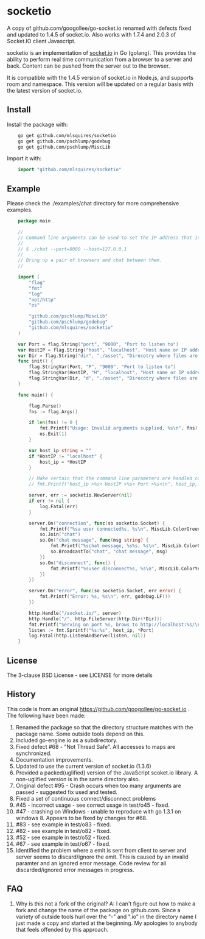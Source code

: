 # socketio

A copy of github.com/googollee/go-socket.io renamed with defects fixed and updated to 1.4.5 of socket.io.
Also works with 1.7.4 and 2.0.3 of Socket.IO client Javascript.

socketio is an implementation of [socket.io](http://socket.io) in Go (golang).
This provides the ability to perform real time communication from a browser
to a server and back.  Content can be pushed from the server out to
the browser.

It is compatible with the 1.4.5 version of socket.io in Node.js, and supports room and namespace.
This version will be updated on a regular basis with the latest version of socket.io.

## Install

Install the package with:

```bash
	go get github.com/mlsquires/socketio
	go get github.com/pschlump/godebug
	go get github.com/pschlump/MiscLib
```

Import it with:

```go
	import "github.com/mlsquires/socketio"
```

## Example

Please check the ./examples/chat directory for more comprehensive examples.

```go
	package main

	//
	// Command line arguments can be used to set the IP address that is listened to and the port.
	//
	// $ ./chat --port=8080 --host=127.0.0.1
	//
	// Bring up a pair of browsers and chat between them.
	//

	import (
		"flag"
		"fmt"
		"log"
		"net/http"
		"os"

		"github.com/pschlump/MiscLib"
		"github.com/pschlump/godebug"
		"github.com/mlsquires/socketio"
	)

	var Port = flag.String("port", "9000", "Port to listen to")                           // 0
	var HostIP = flag.String("host", "localhost", "Host name or IP address to listen on") // 1
	var Dir = flag.String("dir", "./asset", "Direcotry where files are served from")      // 1
	func init() {
		flag.StringVar(Port, "P", "9000", "Port to listen to")                           // 0
		flag.StringVar(HostIP, "H", "localhost", "Host name or IP address to listen on") // 1
		flag.StringVar(Dir, "d", "./asset", "Direcotry where files are served from")     // 1
	}

	func main() {

		flag.Parse()
		fns := flag.Args()

		if len(fns) != 0 {
			fmt.Printf("Usage: Invalid arguments supplied, %s\n", fns)
			os.Exit(1)
		}

		var host_ip string = ""
		if *HostIP != "localhost" {
			host_ip = *HostIP
		}

		// Make certain that the command line parameters are handled correctly
		// fmt.Printf("host_ip >%s< HostIP >%s< Port >%s<\n", host_ip, *HostIP, *Port)

		server, err := socketio.NewServer(nil)
		if err != nil {
			log.Fatal(err)
		}

		server.On("connection", func(so socketio.Socket) {
			fmt.Printf("%sa user connected%s, %s\n", MiscLib.ColorGreen, MiscLib.ColorReset, godebug.LF())
			so.Join("chat")
			so.On("chat message", func(msg string) {
				fmt.Printf("%schat message, %s%s, %s\n", MiscLib.ColorGreen, msg, MiscLib.ColorReset, godebug.LF())
				so.BroadcastTo("chat", "chat message", msg)
			})
			so.On("disconnect", func() {
				fmt.Printf("%suser disconnect%s, %s\n", MiscLib.ColorYellow, MiscLib.ColorReset, godebug.LF())
			})
		})

		server.On("error", func(so socketio.Socket, err error) {
			fmt.Printf("Error: %s, %s\n", err, godebug.LF())
		})

		http.Handle("/socket.io/", server)
		http.Handle("/", http.FileServer(http.Dir(*Dir)))
		fmt.Printf("Serving on port %s, brows to http://localhost:%s/\n", *Port, *Port)
		listen := fmt.Sprintf("%s:%s", host_ip, *Port)
		log.Fatal(http.ListenAndServe(listen, nil))
	}
```

## License

The 3-clause BSD License  - see LICENSE for more details

## History

This code is from an original https://github.com/googollee/go-socket.io .  The following 
have been made:

1. Renamed the package so that the directory structure matches with the package name.
Some outside tools depend on this.
1. Included go-engine.io as a subdirectory.
1. Fixed defect #68 - "Not Thread Safe".  All accesses to maps are synchronized.
1. Documentation improvements.
1. Updated to use the current version of socket.io (1.3.6)
1. Provided a packed(uglified) version of the JavaScript scoket.io library. A non-uglified version is in the 
same directory also.
1. Original defect #95 - Crash occurs when too many arguments are passed - suggested fix used and tested.
1. Fixed a set of continuous connect/disconnect problems
1. #45 - incorrect usage - see correct usage in test/o45 - fixed.
1. #47 - crashing on Windows - unable to reproduce with go 1.3.1 on windows 8.  Appears to be fixed by changes for #68.
1. #83 - see example in test/o83 - fixed.
1. #82 - see example in test/o82 - fixed.
1. #52 - see example in test/o52 - fixed.
1. #67 - see example in test/o67 - fixed.
1. Identified the problem where a emit is sent from client to server and server seems to discard/ignore the emit.  This is caused by an invalid paramter and an ignored error message.  Code review for all discarded/ignored error messages in progress.

## FAQ

1. Why is this not a fork of the original?  A: I can't figure out how to make a fork and change the
name of the package on github.com.   Since a variety of outside tools hurl over the "-" and ".io" in
the directory name I just made a copy and started at the beginning.   My apologies to anybody
that feels offended by this approach.  


